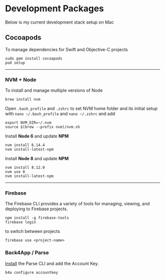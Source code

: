 # Development Packages

Below is my current development stack setup on Mac

## Cocoapods

To manage dependencies for Swift and Objective-C projects

```
sudo gem install cocoapods
pod setup
```

---

### NVM + Node

To install and manage multiple versions of Node

```
brew install nvm
```

Open `.bash_profile` and `.zshrc` to set NVM home folder and its initial setup with `nano ~/.bash_profile` and `nano ~/.zshrc` and add

```
export NVM_DIR=~/.nvm
source $(brew --prefix nvm)/nvm.sh
```

Install **Node 6** and update **NPM**

```
nvm install 6.14.4
nvm install-latest-npm
```

Install **Node 8** and update **NPM**

```
nvm install 8.12.0
nvm use 8
nvm install-latest-npm
```

---

### Firebase

The Firebase CLI provides a variety of tools for managing, viewing, and deploying to Firebase projects.

```
npm install -g firebase-tools
firebase login
```

to switch between projects

```
firebase use <project-name>
```

### Back4App / Parse

[Install](https://www.back4app.com/docs/platform/command-line-interface) the Parse CLI and add the Account Key.

```
b4a configure accountkey
```
